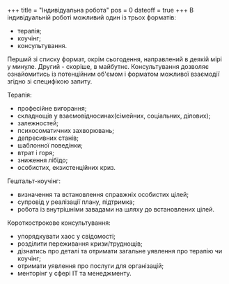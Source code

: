 +++
title = "Індивідуальна робота"
pos = 0
dateoff = true
+++
В індивідуальній роботі можливий один із трьох форматів:

- терапія;
- коучінг;
- консультування.

Перший зі списку формат, окрім сьогодення, направлений в деякій мірі у минуле. Другий - скоріше, в майбутнє. Консультування дозволяє ознайомитись із потенційним об'ємом і форматом можливої взаємодії згідно зі специфікою запиту.

<!--more-->

Терапія:

- професійне вигорання;
- складнощів у взаємовідносинах(сімейних, соціальних, ділових);
- залежностей;
- психосоматичних захворювань;
- депресивних станів;
- шаблонної поведінки;
- втрат і горя;
- зниження лібідо;
- особистих, екзистенційних криз.

Гештальт-коучінг:

- визначення та встановлення справжніх особистих цілей;
- супровід у реалізації плану, підтримка;
- робота із внутрішніми завадами на шляху до встановлених цілей.

Короткострокове консультування:

- упорядкувати хаос у свідомості;
- розділити переживання кризи/труднощів;
- дізнатись про деталі та отримати загальне уявлення про терапію чи коучінг;
- отримати уявлення про послуги для організацій;
- менторінг у сфері IT та менеджменту.
